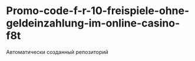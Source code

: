 # Promo-code-f-r-10-freispiele-ohne-geldeinzahlung-im-online-casino-f8t
Автоматически созданный репозиторий
